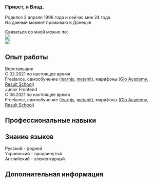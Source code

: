 <div>
  <h3>Привет, я Влад.</h3>
  <div>Родился 2 апреля 1998 года и сейчас мне 24 года.</div>
  <div>На данный момент проживаю в Донецке</div>
</div>

<p>

<div>
  <div>
    <div>Связаться со мной можно по:</div>
    <div><a href="mailto:alvigiar.hildrison@gmail.com"><img src="https://img.shields.io/badge/Gmail-D14836?style=for-the-badge&logo=gmail&logoColor=white"></a></div>
    <div><a href="https://t.me/Alvigiar"><img src="https://img.shields.io/badge/Telegram-2CA5E0?style=for-the-badge&logo=telegram&logoColor=white"></a></div>
  </div>
</div>

<div>
  <h2>Опыт работы</h2>
  <div>
    <div>Верстальщик</div>
    <div>С 02.2021 по настоящее время</div>
    <div>
      Freelance, самообучение (<a href="https://learn.javascript.ru/">learnjs</a>, <a href="https://metanit.com/">metanit</a>), марафоны (<a href="https://glo.academy/">Glo Academy</a>, <a href="https://result.school/">Result School</a>)
    </div>
  </div>
  <div class="exp__jun exp-jun">
    <div>Junior Frontend</div>
    <div>С 06.2021 по настоящее время</div>
    <div>
      Freelance, самообучение (<a href="https://learn.javascript.ru/">learnjs</a>, <a href="https://metanit.com/">metanit</a>), марафоны (<a href="https://glo.academy/">Glo Academy</a>, <a href="https://result.school/">Result School</a>)
    </div>
  </div>
</div>

<div>
  <h2>Профессиональные навыки</h2>
</div>

<div>
  <h2>Знание языков</h2>
  <div>Русский - родной</div>
  <div>Украинский - продвинутый</div>
  <div>Английский - элементарный</div>
</div>

<div>
  <h2>Дополнительная информация</h2>
</div>
